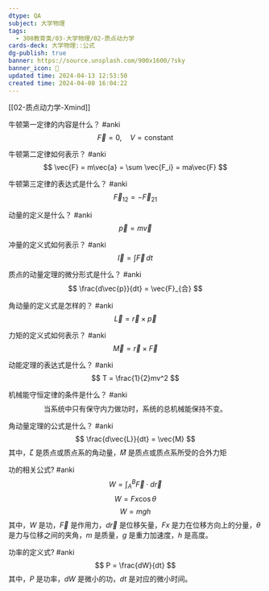```yaml
---
dtype: QA
subject: 大学物理
tags:
  - 300教育类/03-大学物理/02-质点动力学
cards-deck: 大学物理::公式
dg-publish: true
banner: https://source.unsplash.com/900x1600/?sky
banner_icon: 🔖
updated time: 2024-04-13 12:53:50
created time: 2024-04-08 16:04:22
---
```

[[02-质点动力学-Xmind]]

牛顿第一定律的内容是什么？ #anki
$$ \vec{F} = 0, \quad V = \text{constant} $$

牛顿第二定律如何表示？ #anki
$$ \vec{F} = m\vec{a} = \sum \vec{F_i} = ma\vec{F} $$

牛顿第三定律的表达式是什么？ #anki
$$ \vec{F}_{12} = -\vec{F}_{21} $$

动量的定义是什么？ #anki
$$ \vec{p} = m\vec{v} $$

冲量的定义式如何表示？ #anki
$$ \vec{I} = \int \vec{F} \, dt $$

质点的动量定理的微分形式是什么？ #anki
$$ \frac{d\vec{p}}{dt} = \vec{F}_{合} $$

角动量的定义式是怎样的？ #anki
$$ \vec{L} = \vec{r} \times \vec{p} $$

力矩的定义式如何表示？ #anki
$$ \vec{M} = \vec{r} \times \vec{F} $$

动能定理的表达式是什么？ #anki
$$ T = \frac{1}{2}mv^2 $$

机械能守恒定律的条件是什么？ #anki
$$ \text{当系统中只有保守内力做功时，系统的总机械能保持不变。} $$

角动量定理的公式是什么？ #anki
$$ \frac{d\vec{L}}{dt} = \vec{M} $$
其中，𝐿⃗ 是质点或质点系的角动量，𝑀⃗ 是质点或质点系所受的合外力矩


功的相关公式? #anki 
$$ W = \int_{A}^{B} \vec{F} \cdot d\vec{r} $$
$$ W = Fx \cos \theta $$
$$ W = mgh $$
其中，$W$ 是功，$\vec{F}$ 是作用力，$d\vec{r}$ 是位移矢量，$Fx$ 是力在位移方向上的分量，$\theta$ 是力与位移之间的夹角，$m$ 是质量，$g$ 是重力加速度，$h$ 是高度。


功率的定义式? #anki 
$$ P = \frac{dW}{dt} $$
其中，$P$ 是功率，$dW$ 是微小的功，$dt$ 是对应的微小时间。